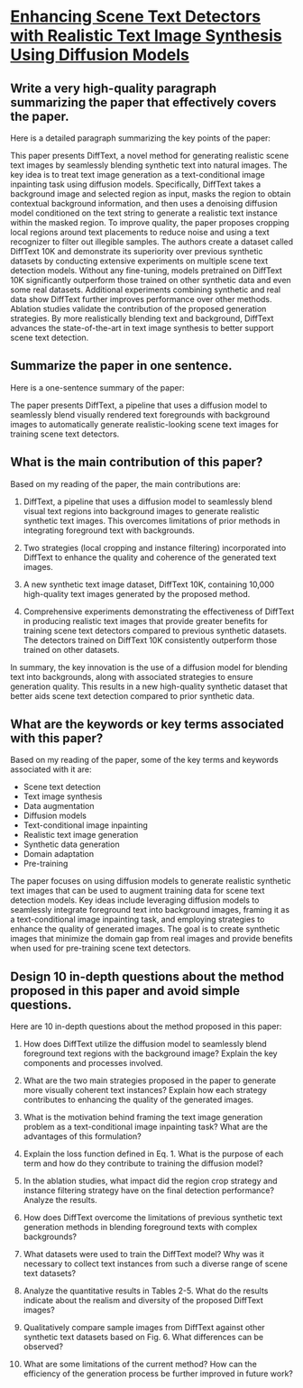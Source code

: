 # [Enhancing Scene Text Detectors with Realistic Text Image Synthesis Using   Diffusion Models](https://arxiv.org/abs/2311.16555)

## Write a very high-quality paragraph summarizing the paper that effectively covers the paper.

 Here is a detailed paragraph summarizing the key points of the paper:

This paper presents DiffText, a novel method for generating realistic scene text images by seamlessly blending synthetic text into natural images. The key idea is to treat text image generation as a text-conditional image inpainting task using diffusion models. Specifically, DiffText takes a background image and selected region as input, masks the region to obtain contextual background information, and then uses a denoising diffusion model conditioned on the text string to generate a realistic text instance within the masked region. To improve quality, the paper proposes cropping local regions around text placements to reduce noise and using a text recognizer to filter out illegible samples. The authors create a dataset called DiffText 10K and demonstrate its superiority over previous synthetic datasets by conducting extensive experiments on multiple scene text detection models. Without any fine-tuning, models pretrained on DiffText 10K significantly outperform those trained on other synthetic data and even some real datasets. Additional experiments combining synthetic and real data show DiffText further improves performance over other methods. Ablation studies validate the contribution of the proposed generation strategies. By more realistically blending text and background, DiffText advances the state-of-the-art in text image synthesis to better support scene text detection.


## Summarize the paper in one sentence.

 Here is a one-sentence summary of the paper:

The paper presents DiffText, a pipeline that uses a diffusion model to seamlessly blend visually rendered text foregrounds with background images to automatically generate realistic-looking scene text images for training scene text detectors.


## What is the main contribution of this paper?

 Based on my reading of the paper, the main contributions are:

1) DiffText, a pipeline that uses a diffusion model to seamlessly blend visual text regions into background images to generate realistic synthetic text images. This overcomes limitations of prior methods in integrating foreground text with backgrounds.

2) Two strategies (local cropping and instance filtering) incorporated into DiffText to enhance the quality and coherence of the generated text images. 

3) A new synthetic text image dataset, DiffText 10K, containing 10,000 high-quality text images generated by the proposed method.

4) Comprehensive experiments demonstrating the effectiveness of DiffText in producing realistic text images that provide greater benefits for training scene text detectors compared to previous synthetic datasets. The detectors trained on DiffText 10K consistently outperform those trained on other datasets.

In summary, the key innovation is the use of a diffusion model for blending text into backgrounds, along with associated strategies to ensure generation quality. This results in a new high-quality synthetic dataset that better aids scene text detection compared to prior synthetic data.


## What are the keywords or key terms associated with this paper?

 Based on my reading of the paper, some of the key terms and keywords associated with it are:

- Scene text detection
- Text image synthesis 
- Data augmentation
- Diffusion models
- Text-conditional image inpainting
- Realistic text image generation
- Synthetic data generation
- Domain adaptation
- Pre-training

The paper focuses on using diffusion models to generate realistic synthetic text images that can be used to augment training data for scene text detection models. Key ideas include leveraging diffusion models to seamlessly integrate foreground text into background images, framing it as a text-conditional image inpainting task, and employing strategies to enhance the quality of generated images. The goal is to create synthetic images that minimize the domain gap from real images and provide benefits when used for pre-training scene text detectors.


## Design 10 in-depth questions about the method proposed in this paper and avoid simple questions.

 Here are 10 in-depth questions about the method proposed in this paper:

1. How does DiffText utilize the diffusion model to seamlessly blend foreground text regions with the background image? Explain the key components and processes involved. 

2. What are the two main strategies proposed in the paper to generate more visually coherent text instances? Explain how each strategy contributes to enhancing the quality of the generated images.

3. What is the motivation behind framing the text image generation problem as a text-conditional image inpainting task? What are the advantages of this formulation?

4. Explain the loss function defined in Eq. 1. What is the purpose of each term and how do they contribute to training the diffusion model? 

5. In the ablation studies, what impact did the region crop strategy and instance filtering strategy have on the final detection performance? Analyze the results.

6. How does DiffText overcome the limitations of previous synthetic text generation methods in blending foreground texts with complex backgrounds?

7. What datasets were used to train the DiffText model? Why was it necessary to collect text instances from such a diverse range of scene text datasets?

8. Analyze the quantitative results in Tables 2-5. What do the results indicate about the realism and diversity of the proposed DiffText images? 

9. Qualitatively compare sample images from DiffText against other synthetic text datasets based on Fig. 6. What differences can be observed?

10. What are some limitations of the current method? How can the efficiency of the generation process be further improved in future work?
